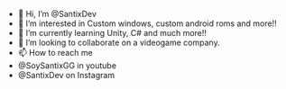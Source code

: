 - 👋 Hi, I’m @SantixDev
- 👀 I’m interested in Custom windows, custom android roms and more!!
- 🌱 I’m currently learning Unity, C# and much more!!
- 💞️ I’m looking to collaborate on a videogame company.
- 📫 How to reach me
- @SoySantixGG in youtube
- @SantixDev on Instagram




